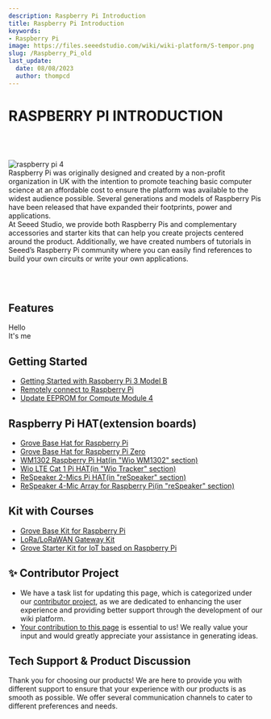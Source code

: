 ```yaml
---
description: Raspberry Pi Introduction
title: Raspberry Pi Introduction
keywords:
- Raspberry Pi
image: https://files.seeedstudio.com/wiki/wiki-platform/S-tempor.png
slug: /Raspberry_Pi_old
last_update:
  date: 08/08/2023
  author: thompcd
---
```


# RASPBERRY PI INTRODUCTION

<br />
<br />
<br />

<div class="all_container">
    <div class="xiao_topic_page_pic">
        <img src="https://files.seeedstudio.com/wiki/MIC_HATv1.0_for_raspberrypi/img/pi.png" alt="raspberry pi 4" style={{width:1000, height:'auto'}}/>
    </div>
    <div class="xiao_topic_page_font1">
        <font size={"2.1"}>Raspberry Pi was originally designed and created by a non-profit organization in UK with the intention to promote teaching basic computer science at an affordable cost to ensure the platform was available to the widest audience possible. Several generations and models of Raspberry Pis have been released that have expanded their footprints, power and applications.<br/>
        At Seeed Studio, we provide both Raspberry Pis and complementary accessories and starter kits that can help you create projects centered around the product. Additionally, we have created numbers of tutorials in Seeed’s Raspberry Pi community where you can easily find references to build your own circuits or write your own applications.
        </font>
    </div>
</div>

<br/> <br/>

## Features

<div class="button_tech_support_container">
<div>Hello</div>
<div>It's me</div>

</div>

<div class="button_tech_support_container">
<a class="feature3"></a> 
<a class="feature4"></a> 
</div>


## Getting Started

- [Getting Started with Raspberry Pi 3 Model B](https://wiki.seeedstudio.com/Getting_Started_with_Arduino/)
- [Remotely connect to Raspberry Pi](https://wiki.seeedstudio.com/remote_connect/)
- [Update EEPROM for Compute Module 4](https://wiki.seeedstudio.com/Raspberry_pi_CM4_update_eeprom/)

## Raspberry Pi HAT(extension boards)

- [Grove Base Hat for Raspberry Pi](https://wiki.seeedstudio.com/Grove_Base_Hat_for_Raspberry_Pi/)
- [Grove Base Hat for Raspberry Pi Zero](https://wiki.seeedstudio.com/Grove_Base_Hat_for_Raspberry_Pi_Zero/)
- [WM1302 Raspberry Pi Hat(in "Wio WM1302" section)](https://wiki.seeedstudio.com/WM1302_Pi_HAT/)
- [Wio LTE Cat 1 Pi HAT(in "Wio Tracker" section)](https://wiki.seeedstudio.com/LTE_Cat_1_Pi_HAT/)
- [ReSpeaker 2-Mics Pi HAT(in "reSpeaker" section)](https://wiki.seeedstudio.com/ReSpeaker_2_Mics_Pi_HAT/)
- [ReSpeaker 4-Mic Array for Raspberry Pi(in "reSpeaker" section)](https://wiki.seeedstudio.com/ReSpeaker_4_Mic_Array_for_Raspberry_Pi/)

## Kit with Courses

- [Grove Base Kit for Raspberry Pi](https://wiki.seeedstudio.com/Grove_Base_Kit_for_Raspberry_Pi/)
- [LoRa/LoRaWAN Gateway Kit](https://wiki.seeedstudio.com/LoRa_LoRaWan_Gateway_Kit/)
- [Grove Starter Kit for IoT based on Raspberry Pi](https://wiki.seeedstudio.com/Grove_Starter_Kit_for_IoT_based_on_Raspberry_Pi/)

## ✨ Contributor Project

- We have a task list for updating this page, which is categorized under our [contributor project](https://github.com/orgs/Seeed-Studio/projects/6/views/1?pane=issue&itemId=30957479), as we are dedicated to enhancing the user experience and providing better support through the development of our wiki platform.
- [Your contribution to this page](https://github.com/orgs/Seeed-Studio/projects/6/views/1?pane=issue&itemId=33963820) is essential to us! We really value your input and would greatly appreciate your assistance in generating ideas.

## Tech Support & Product Discussion

Thank you for choosing our products! We are here to provide you with different support to ensure that your experience with our products is as smooth as possible. We offer several communication channels to cater to different preferences and needs.

<div class="button_tech_support_container">
<a href="https://forum.seeedstudio.com/" class="button_forum"></a> 
<a href="https://www.seeedstudio.com/contacts" class="button_email"></a>
</div>

<div class="button_tech_support_container">
<a href="https://discord.gg/eWkprNDMU7" class="button_discord"></a> 
<a href="https://github.com/Seeed-Studio/wiki-documents/discussions/69" class="button_discussion"></a>
</div>
